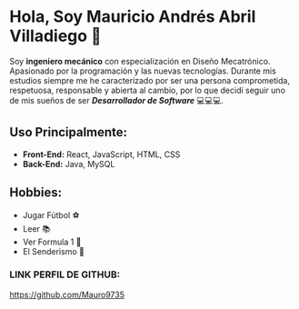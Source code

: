 
# Hola, Soy Mauricio Andrés Abril Villadiego 👋

Soy **ingeniero mecánico** con especialización en Diseño Mecatrónico.
Apasionado por la programación y las nuevas tecnologías. Durante mis estudios siempre me he caracterizado por ser una persona comprometida,
respetuosa, responsable y abierta al cambio, por lo que decidí seguir uno de mis sueños de ser ***Desarrollador de
Software*** 💻💻💻.

## Uso Principalmente:

* **Front-End:** React, JavaScript, HTML, CSS
* **Back-End:** Java, MySQL

## Hobbies:

* Jugar Fútbol ⚽
* Leer 📚
* Ver Formula 1 🚗
* El Senderismo 🌿


### LINK PERFIL DE GITHUB:
https://github.com/Mauro9735